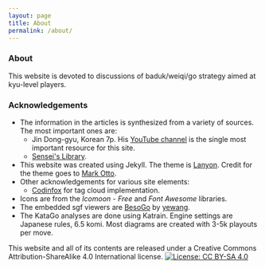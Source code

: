 ```yaml
---
layout: page
title: About
permalink: /about/
---
```


### About

This website is devoted to discussions of baduk/weiqi/go strategy aimed at kyu-level players.

### Acknowledgements

* The information in the articles is synthesized from a variety of sources. The most important ones are:
	* Jin Dong-gyu, Korean 7p. His [YouTube channel](https://www.youtube.com/channel/UClyJG8qHaU2QxTFrlBrc3hg) is the single most important resource for this site.
	* [Sensei's Library](https://senseis.xmp.net/).
* This website was created using Jekyll. The theme is [Lanyon](https://github.com/poole/lanyon). Credit for the theme goes to [Mark Otto](https://github.com/mdo).
* Other acknowledgements for various site elements:
	* [Codinfox](http://codinfox.github.io/) for tag cloud implementation.
* Icons are from the *Icomoon - Free* and *Font Awesome* libraries.
* The embedded sgf viewers are [BesoGo](https://yewang.github.io/besogo/) by [yewang](https://github.com/yewang).
* The KataGo analyses are done using Katrain. Engine settings are Japanese rules, 6.5 komi. Most diagrams are created with 3-5k playouts per move.

This website and all of its contents are released under a Creative Commons Attribution-ShareAlike 4.0 International license.
[![License: CC BY-SA 4.0](https://img.shields.io/badge/License-CC%20BY--SA%204.0-lightgrey.svg)](https://creativecommons.org/licenses/by-sa/4.0/)